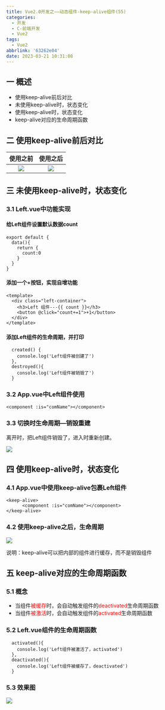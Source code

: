```yaml
---
title: Vue2.0开发之——动态组件-keep-alive组件(55)
categories:
  - 开发
  - C-前端开发
  - Vue2
tags:
  - Vue2
abbrlink: '63262e04'
date: 2023-03-21 10:31:08
---
```

## 一 概述

* 使用keep-alive前后对比
* 未使用keep-alive时，状态变化
* 使用keep-alive时，状态变化
* keep-alive对应的生命周期函数

<!--more-->

## 二 使用keep-alive前后对比

| 使用之前 | 使用之后 |
| :------: | :------: |
|  ![][1]  |  ![][3]  |

## 三  未使用keep-alive时，状态变化

### 3.1 Left.vue中功能实现

####  给Left组件设置默认数据count

```
export default {
  data(){
    return {
      count:0
    }
  }
}
```

####  添加一个+按钮，实现自增功能

```
<template>
  <div class="left-container">
    <h3>Left 组件---{{ count }}</h3>
    <button @click="count+=1">+1</button>
  </div>
</template>
```

#### 添加Left组件的生命周期，并打印

```
  created() {
    console.log('Left组件被创建了')
  },
  destroyed(){
    console.log('Left组件被销毁了')
  }
```

### 3.2 App.vue中Left组件使用

```
<component :is="comName"></component>
```

### 3.3 切换时生命周期—销毁重建

离开时，把Left组件销毁了，进入时重新创建。

![][2]

## 四 使用keep-alive时，状态变化

### 4.1 App.vue中使用keep-alive包裹Left组件

```
<keep-alive>
      <component :is="comName"></component>
</keep-alive>
```

### 4.2 使用keep-alive之后，生命周期
![][4]

说明：keep-alive可以把内部的组件进行缓存，而不是销毁组件

## 五 keep-alive对应的生命周期函数

### 5.1 概念

* 当组件<font color=red>被缓存</font>时，会自动触发组件的<font color=red>deactivated</font>生命周期函数
* 当组件<font color=red>被激活</font>时，会自动触发组件的<font color=red>activated</font>生命周期函数

### 5.2 Left.vue组件的生命周期函数

```
  activated(){
    console.log('Left组件被激活了，activated')
  },
  deactivated(){
    console.log('Left组件被缓存了，deactivated')
  }
```

### 5.3 效果图

![][5]


[1]:https://jsd.onmicrosoft.cn/gh/PGzxc/CDN/blog-vue/vue2.0-55-component-keepalive-no.gif
[2]:https://jsd.onmicrosoft.cn/gh/PGzxc/CDN/blog-vue/vue2.0-55-component-keepalive-no-life.gif
[3]:https://jsd.onmicrosoft.cn/gh/PGzxc/CDN/blog-vue/vue2.0-55-component-keepalive-yes.gif
[4]:https://jsd.onmicrosoft.cn/gh/PGzxc/CDN/blog-vue/vue2.0-55-component-keepalive-yes-life.gif
[5]:https://jsd.onmicrosoft.cn/gh/PGzxc/CDN/blog-vue/vue2.0-55-component-keepalive-life.gif